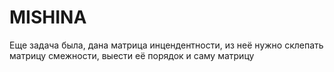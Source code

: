 # MISHINA

Еще задача была, дана матрица инцендентности, из неё нужно склепать матрицу смежности, выести её порядок и саму матрицу
